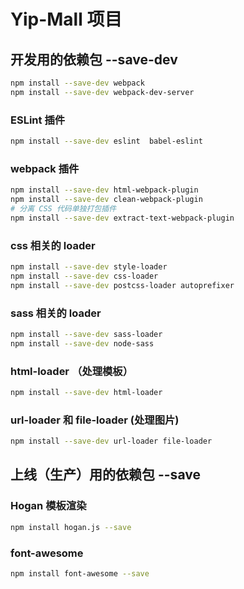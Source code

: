 # Yip-Mall 项目

## 开发用的依赖包 --save-dev

```bash
npm install --save-dev webpack
npm install --save-dev webpack-dev-server
```

### ESLint 插件

```bash
npm install --save-dev eslint  babel-eslint
```

### webpack 插件

```bash
npm install --save-dev html-webpack-plugin
npm install --save-dev clean-webpack-plugin
# 分离 CSS 代码单独打包插件
npm install --save-dev extract-text-webpack-plugin
```

### css 相关的 loader

```bash
npm install --save-dev style-loader
npm install --save-dev css-loader
npm install --save-dev postcss-loader autoprefixer
```

### sass 相关的 loader

```bash
npm install --save-dev sass-loader
npm install --save-dev node-sass
```

### html-loader （处理模板）

```bash
npm install --save-dev html-loader
```

### url-loader 和 file-loader (处理图片)

```bash
npm install --save-dev url-loader file-loader
```

## 上线（生产）用的依赖包 --save

### Hogan 模板渲染

```bash
npm install hogan.js --save
```

### font-awesome

```bash
npm install font-awesome --save
```
